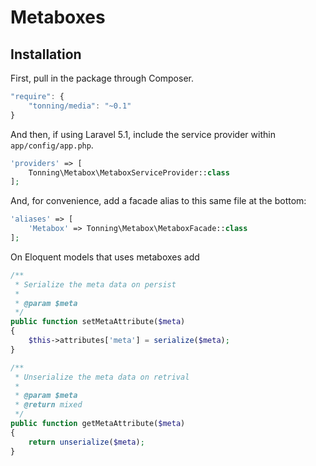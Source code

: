 # Metaboxes

## Installation

First, pull in the package through Composer.

```js
"require": {
    "tonning/media": "~0.1"
}
```

And then, if using Laravel 5.1, include the service provider within `app/config/app.php`.

```php
'providers' => [
    Tonning\Metabox\MetaboxServiceProvider::class
];
```

And, for convenience, add a facade alias to this same file at the bottom:

```php
'aliases' => [
    'Metabox' => Tonning\Metabox\MetaboxFacade::class
];
```

On Eloquent models that uses metaboxes add
```php
/**
 * Serialize the meta data on persist
 *
 * @param $meta
 */
public function setMetaAttribute($meta)
{
    $this->attributes['meta'] = serialize($meta);
}

/**
 * Unserialize the meta data on retrival
 *
 * @param $meta
 * @return mixed
 */
public function getMetaAttribute($meta)
{
    return unserialize($meta);
}
```
